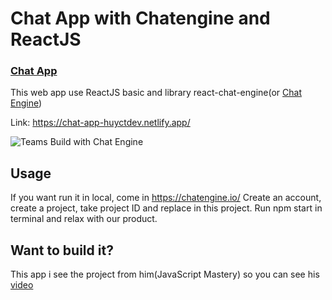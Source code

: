 # Chat App with Chatengine and ReactJS

### [Chat App](https://chat-app-huyctdev.netlify.app/)

This web app use ReactJS basic and library react-chat-engine(or [Chat Engine](https://chatengine.io))

Link: https://chat-app-huyctdev.netlify.app/

![Teams Build with Chat Engine](https://i.ibb.co/vDhx8Md/Whats-App-Image-2021-01-26-at-02-01-43.jpg)
## Usage

If you want run it in local, come in https://chatengine.io/
    Create an account, create a project, take project ID and replace in this project.
    Run npm start in terminal and relax with our product.

## Want to build it?
This app i see the project from him(JavaScript Mastery) so you can see his [video](https://www.youtube.com/watch?v=jcOKU9f86XE)